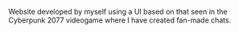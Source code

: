 Website developed by myself using a UI based on that seen in the Cyberpunk 2077 videogame where I have created fan-made chats.
